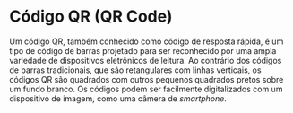 # Código QR (QR Code)

Um código QR, também conhecido como código de resposta rápida, é um tipo de código de barras projetado para ser reconhecido por uma ampla variedade de dispositivos eletrônicos de leitura. Ao contrário dos códigos de barras tradicionais, que são retangulares com linhas verticais, os códigos QR são quadrados com outros pequenos quadrados pretos sobre um fundo branco. Os códigos podem ser facilmente digitalizados com um dispositivo de imagem, como uma câmera de _smartphone_.